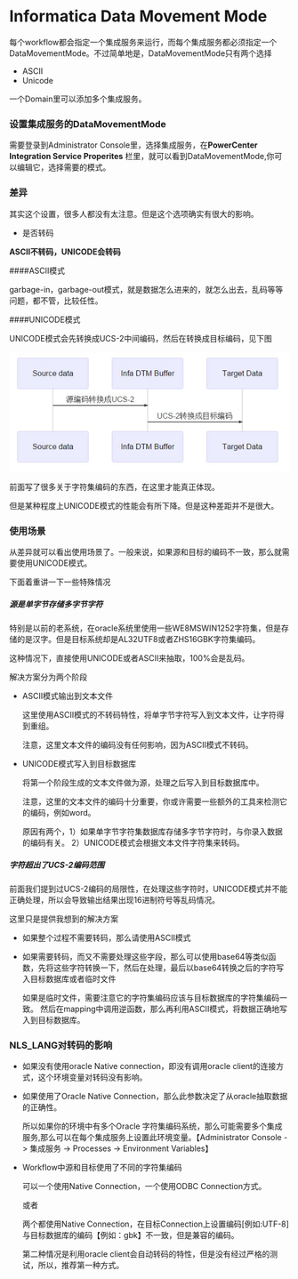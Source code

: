 # Informatica Data Movement Mode
每个workflow都会指定一个集成服务来运行，而每个集成服务都必须指定一个DataMovementMode。不过简单地是，DataMovementMode只有两个选择
- ASCII
- Unicode

一个Domain里可以添加多个集成服务。

### 设置集成服务的DataMovementMode
需要登录到Administrator Console里，选择集成服务，在**PowerCenter Integration Service Properites** 栏里，就可以看到DataMovementMode,你可以编辑它，选择需要的模式。



### 差异
其实这个设置，很多人都没有太注意。但是这个选项确实有很大的影响。
- 是否转码

**ASCII不转码，UNICODE会转码**

####ASCII模式

garbage-in，garbage-out模式，就是数据怎么进来的，就怎么出去，乱码等等问题，都不管，比较任性。


####UNICODE模式

UNICODE模式会先转换成UCS-2中间编码，然后在转换成目标编码，见下图

![转码过程](de_encode_proccess.jpg)

前面写了很多关于字符集编码的东西，在这里才能真正体现。

但是某种程度上UNICODE模式的性能会有所下降。但是这种差距并不是很大。


### 使用场景

从差异就可以看出使用场景了。一般来说，如果源和目标的编码不一致，那么就需要使用UNICODE模式。

下面着重讲一下一些特殊情况

##### 源是单字节存储多字节字符
特别是以前的老系统，在oracle系统里使用一些WE8MSWIN1252字符集，但是存储的是汉字。但是目标系统却是AL32UTF8或者ZHS16GBK字符集编码。

这种情况下，直接使用UNICODE或者ASCII来抽取，100%会是乱码。 

解决方案分为两个阶段

- ASCII模式输出到文本文件
 
    这里使用ASCII模式的不转码特性，将单字节字符写入到文本文件，让字符得到重组。

	注意，这里文本文件的编码没有任何影响，因为ASCII模式不转码。

- UNICODE模式写入到目标数据库

	将第一个阶段生成的文本文件做为源，处理之后写入到目标数据库中。

	注意，这里的文本文件的编码十分重要，你或许需要一些额外的工具来检测它的编码，例如word。

	原因有两个，1）如果单字节字符集数据库存储多字节字符时，与你录入数据的编码有关。 2）UNICODE模式会根据文本文件字符集来转码。


##### 字符超出了UCS-2编码范围

前面我们提到过UCS-2编码的局限性，在处理这些字符时，UNICODE模式并不能正确处理，所以会导致输出结果出现16进制符号等乱码情况。

这里只是提供我想到的解决方案

- 如果整个过程不需要转码，那么请使用ASCII模式
- 如果需要转码，而又不需要处理这些字段，那么可以使用base64等类似函数，先将这些字符转换一下，然后在处理，最后以base64转换之后的字符写入目标数据库或者临时文件
  
	如果是临时文件，需要注意它的字符集编码应该与目标数据库的字符集编码一致。 然后在mapping中调用逆函数，那么再利用ASCII模式，将数据正确地写入到目标数据库。


### NLS_LANG对转码的影响
- 如果没有使用oracle Native connection，即没有调用oracle client的连接方式，这个环境变量对转码没有影响。

- 如果使用了Oracle Native Connection，那么此参数决定了从oracle抽取数据的正确性。

	所以如果你的环境中有多个Oracle 字符集编码系统，那么可能需要多个集成服务,那么可以在每个集成服务上设置此环境变量。【Administrator Console -> 集成服务 -> Processes -> Environment Variables】

- Workflow中源和目标使用了不同的字符集编码

	可以一个使用Native Connection，一个使用ODBC Connection方式。

	或者

	两个都使用Native Connection，在目标Connection上设置编码[例如:UTF-8]与目标数据库的编码【例如：gbk】不一致，但是兼容的编码。

	第二种情况是利用oracle client会自动转码的特性，但是没有经过严格的测试，所以，推荐第一种方式。

